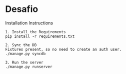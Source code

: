 # Desafio
  Installation Instructions

    1. Install the Requirements
    pip install -r requirements.txt
    
    2. Sync the DB
    Fixtures present, so no need to create an auth user.
    ./manage.py syncdb
    
    3. Run the server
    ./manage.py runserver
